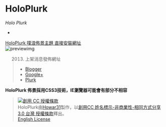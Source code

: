# HoloPlurk #
*Holo Plurk*

-

[HoloPlurk 噗浪佈景主題 直接安裝網址](http://www.plurk.com/ "本噗浪佈景官方安裝連結")  
![previewimg](http://3.bp.blogspot.com/-0tDqaobQ8nk/UUZWbfWdZ_I/AAAAAAAAJ5Q/lfvkjOw-CHY/s1600/1.nologin.png "佈景實際使用預覽")

> 2013. 上架消息發佈網址  
> * [Blogger](http://howar31.blogspot.tw/ "Blogger內含多張預覽圖")  
> * [Google+](https://plus.google.com/u/0/105119052640513796268/ "完整訊息發佈在Google+")  
> * [Plurk](http://www.plurk.com/ "作者噗浪發佈消息")  

**HoloPlurk 佈景採用CSS3技術，IE瀏覽器可能會有部分不相容**

> <a rel="license" href="http://creativecommons.org/licenses/by-nc-sa/3.0/tw/deed.zh_TW"><img alt="創用 CC 授權條款" style="border-width:0" src="http://i.creativecommons.org/l/by-nc-sa/3.0/tw/88x31.png" /></a><br /><span xmlns:dct="http://purl.org/dc/terms/" property="dct:title">HoloPlurk</span>由<a xmlns:cc="http://creativecommons.org/ns#" href="http://about.me/howar31" property="cc:attributionName" rel="cc:attributionURL">Howar31</a>製作，以<a rel="license" href="http://creativecommons.org/licenses/by-nc-sa/3.0/tw/deed.zh_TW">創用CC 姓名標示-非商業性-相同方式分享 3.0 台灣 授權條款</a>釋出。<br>
> [English License](http://creativecommons.org/licenses/by-nc-sa/3.0/tw/deed.en<br>)
